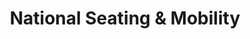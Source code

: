 ---
title: "National Seating & Mobility"
url: /harrisburg/national-seating-und-mobility/
shop: Sanitätshaus
---
